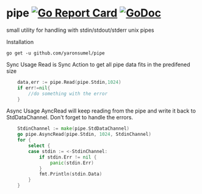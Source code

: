 # pipe [![Go Report Card](https://goreportcard.com/badge/github.com/yaronsumel/pipe)](https://goreportcard.com/report/github.com/yaronsumel/pipe)  [![GoDoc](https://godoc.org/github.com/yaronsumel/pipe?status.svg)](https://godoc.org/github.com/yaronsumel/pipe)
small utility for handling with stdin/stdout/stderr unix pipes

 Installation
```
go get -u github.com/yaronsumel/pipe
```
      
 Sync Usage
Read is Sync Action to get all pipe data fits in the predifened size
```go
	data,err := pipe.Read(pipe.Stdin,1024)
	if err!=nil{
		//do something with the error
	}
  ```
  
      
 Async Usage
AyncRead will keep reading from the pipe and write it back to StdDataChannel. Don't forget to handle the errors.
```go
	StdinChannel := make(pipe.StdDataChannel)
	go pipe.AsyncRead(pipe.Stdin, 1024, StdinChannel)
	for {
		select {
		case stdin := <-StdinChannel:
			if stdin.Err != nil {
				panic(stdin.Err)
			}
			fmt.Println(stdin.Data)
		}
	}
  ```
  
